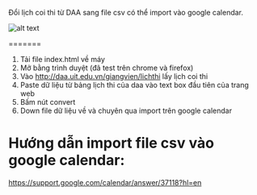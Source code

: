 Đổi lịch coi thi từ DAA sang file csv có thể import vào google calendar.

![alt text](instruction.gif "Import lịch canh thi từ daa vào google calendar")

=======
1. Tải file index.html về máy
2. Mở bằng trình duyệt (đã test trên chrome và firefox)
4. Vào  http://daa.uit.edu.vn/giangvien/lichthi lấy lịch coi thi
3. Paste dữ liệu từ bảng lịch thi của daa vào text box đầu tiên của trang web
4. Bấm nút convert
5. Down file dữ liệu về và chuyên qua import trên google calendar

Hướng dẫn import file csv vào google calendar:
=======
https://support.google.com/calendar/answer/37118?hl=en
